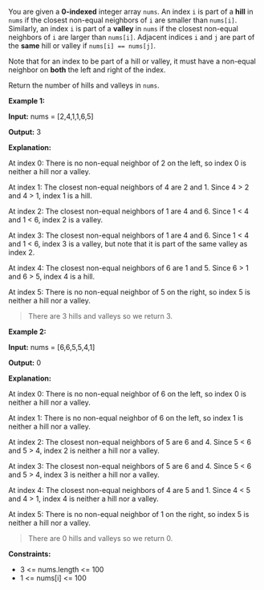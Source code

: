 You are given a **0-indexed** integer array `nums`. An index `i` is part of a **hill** in `nums` if the closest non-equal neighbors of `i` are smaller than `nums[i]`. Similarly, an index `i` is part of a **valley** in `nums` if the closest non-equal neighbors of `i` are larger than `nums[i]`. Adjacent indices `i` and `j` are part of the **same** hill or valley if `nums[i] == nums[j]`.

Note that for an index to be part of a hill or valley, it must have a non-equal neighbor on **both** the left and right of the index.

Return the number of hills and valleys in `nums`.

 

**Example 1:**

**Input:** nums = [2,4,1,1,6,5]

**Output:** 3

**Explanation:**

At index 0: There is no non-equal neighbor of 2 on the left, so index 0 is neither a hill nor a valley.

At index 1: The closest non-equal neighbors of 4 are 2 and 1. Since 4 > 2 and 4 > 1, index 1 is a hill. 

At index 2: The closest non-equal neighbors of 1 are 4 and 6. Since 1 < 4 and 1 < 6, index 2 is a valley.

At index 3: The closest non-equal neighbors of 1 are 4 and 6. Since 1 < 4 and 1 < 6, index 3 is a valley, but note that it is part of the same valley as index 2.

At index 4: The closest non-equal neighbors of 6 are 1 and 5. Since 6 > 1 and 6 > 5, index 4 is a hill.

At index 5: There is no non-equal neighbor of 5 on the right, so index 5 is neither a hill nor a valley.

> There are 3 hills and valleys so we return 3.

**Example 2:**

**Input:** nums = [6,6,5,5,4,1]

**Output:** 0

**Explanation:**

At index 0: There is no non-equal neighbor of 6 on the left, so index 0 is neither a hill nor a valley.

At index 1: There is no non-equal neighbor of 6 on the left, so index 1 is neither a hill nor a valley.

At index 2: The closest non-equal neighbors of 5 are 6 and 4. Since 5 < 6 and 5 > 4, index 2 is neither a hill nor a valley.

At index 3: The closest non-equal neighbors of 5 are 6 and 4. Since 5 < 6 and 5 > 4, index 3 is neither a hill nor a valley.

At index 4: The closest non-equal neighbors of 4 are 5 and 1. Since 4 < 5 and 4 > 1, index 4 is neither a hill nor a valley.

At index 5: There is no non-equal neighbor of 1 on the right, so index 5 is neither a hill nor a valley.

> There are 0 hills and valleys so we return 0.
 

**Constraints:**

* 3 <= nums.length <= 100
* 1 <= nums[i] <= 100